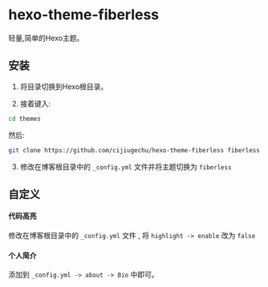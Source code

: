 # hexo-theme-fiberless

轻量,简单的Hexo主题。

## 安装

1. 将目录切换到Hexo根目录。

2. 接着键入:
   
```bash
cd themes
```
然后:

```bash
git clone https://github.com/cijiugechu/hexo-theme-fiberless fiberless
```
3. 修改在博客根目录中的 `_config.yml` 文件并将主题切换为 `fiberless`

## 自定义

#### 代码高亮

修改在博客根目录中的 `_config.yml` 文件 ,
将 `highlight -> enable` 改为 `false`

#### 个人简介

添加到 `_config.yml -> about -> Bio` 中即可。